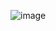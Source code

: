 ![image](https://github.com/LUIS-ALBERTO-CHI/Practica1_2P/assets/105991202/35c7ccc9-ed37-413c-a7bf-ba399d360def)
